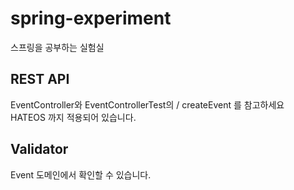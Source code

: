 # spring-experiment  
스프링을 공부하는 실험실


## REST API
EventController와 EventControllerTest의 / createEvent 를 참고하세요  
HATEOS 까지 적용되어 있습니다.

## Validator
Event 도메인에서 확인할 수 있습니다.



